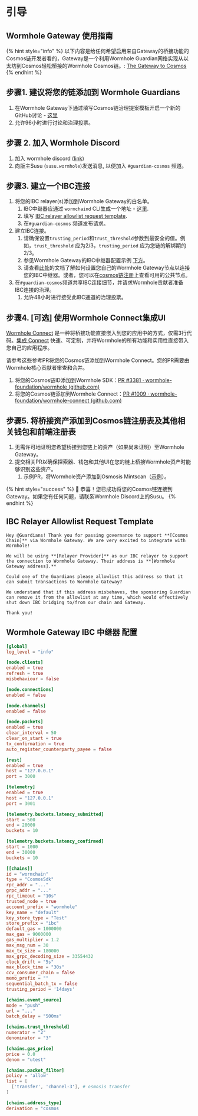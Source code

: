 # 引导

## Wormhole Gateway 使用指南

{% hint style="info" %}
以下内容是给任何希望启用来自Gateway的桥接功能的Cosmos链开发者看的，Gateway是一个利用Wormhole Guardian网络实现从以太坊到Cosmos轻松桥接的Wormhole Cosmos链。: [The Gateway to Cosmos](https://wormhole.com/gateway/)
{% endhint %}

## 步骤1. 建议将您的链添加到 Wormhole Guardians

1. 在Wormhole Gateway下通过填写Cosmos链治理提案模板开启一个新的GitHub讨论 - [这里](https://github.com/wormhole-foundation/wormhole/discussions/new?category=gateway)
2. 允许96小时进行讨论和治理投票。

## 步骤 2. 加入 Wormhole Discord

1. 加入 wormhole discord ([link](https://discord.gg/wormholecrypto))
2. 向版主Susu (`susu.wormhole`)发送消息, 以便加入 `#guardian-cosmos` 频道。

## 步骤3. 建立一个IBC连接

1. 将您的IBC relayer(s)添加到Wormhole Gateway的白名单。
   1. IBC中继器应通过 `wormchaind` CLI生成一个地址 - [这里](https://github.com/wormhole-foundation/wormhole/tree/main/wormchain).
   2. 填写 [IBC relayer allowlist request template](onboard.md#ibc-relayer-allowlist-request-template).
   3. 在`#guardian-cosmos` 频道发布请求。
2. 建立IBC连接。
   1. 请确保设置`trusting_period`和`trust_threshold`参数到最安全的值。例如，`trust_threshold` 应为2/3，`trusting_period` 应为您链的解绑期的2/3。
   2. 参见Wormhole Gateway的IBC中继器配置示例 [下方](onboard.md#wormhole-gateway-ibc-zhong-ji-qi-pei-zhi)。
   3. 请查看[此处](https://github.com/wormhole-foundation/wormhole/blob/main/wormchain/syncing.md)的文档了解如何设置您自己的Wormhole Gateway节点以连接您的IBC中继器。或者，您可以在[cosmos链注册](https://github.com/cosmos/chain-registry/blob/master/gateway/chain.json)上查看可用的公共节点。
3. 在`#guardian-cosmos`频道共享IBC连接细节，并请求Wormhole贡献者准备IBC连接的治理。
   1. 允许48小时进行接受此IBC通道的治理投票。

## 步骤4. \[可选] 使用Wormhole Connect集成UI

[Wormhole Connect](https://wormhole.com/connect/) 是一种将桥接功能直接嵌入到您的应用中的方式，仅需3行代码。[集成 Connect](https://wormhole-connect-builder.netlify.app/) 快速、可定制，并将Wormhole的所有功能和实用性直接带入您自己的应用程序。

请参考这些参考PR将您的Cosmos链添加到Wormhole Connect。您的PR需要由Wormhole核心贡献者审查和合并。

1. 将您的Cosmos链ID添加到Wormhole SDK：[PR #3381 · wormhole-foundation/wormhole (github.com)](https://github.com/wormhole-foundation/wormhole/pull/3381/files)
2. 将您的Cosmos链添加到Wormhole Connect：[PR #1009 · wormhole-foundation/wormhole-connect (github.com)](https://github.com/wormhole-foundation/wormhole-connect/pull/1009/files)

## 步骤5. 将桥接资产添加到Cosmos链注册表及其他相关钱包和前端注册表

1. 无需许可地证明您希望桥接到您链上的资产（如果尚未证明）至Wormhole Gateway。
2. 提交相关PR以确保探索器、钱包和其他UI在您的链上桥接Wormhole资产时能够识别这些资产。
   1. 示例PR，将Wormhole资产添加到Osmosis Mintscan（[示例](https://github.com/cosmostation/chainlist/pull/865)）。

{% hint style="success" %}
🎉 恭喜！您已成功将您的Cosmos链连接到Gateway。如果您有任何问题，请联系Wormhole Discord上的Susu。
{% endhint %}

## IBC Relayer Allowlist Request Template

```
Hey @Guardians! Thank you for passing governance to support **[Cosmos Chain]** via Wormhole Gateway. We are very excited to integrate with Wormhole!

We will be using **[Relayer Provider]** as our IBC relayer to support the connection to Wormhole Gateway. Their address is **[Wormhole Gateway address].** 

Could one of the Guardians please allowlist this address so that it can submit transactions to Wormhole Gateway?

We understand that if this address misbehaves, the sponsoring Guardian can remove it from the allowlist at any time, which would effectively shut down IBC bridging to/from our chain and Gateway.

Thank you!
```

## Wormhole Gateway IBC 中继器 配置

```toml
[global]
log_level = "info"

[mode.clients]
enabled = true
refresh = true
misbehaviour = false

[mode.connections]
enabled = false

[mode.channels]
enabled = false

[mode.packets]
enabled = true
clear_interval = 50
clear_on_start = true
tx_confirmation = true
auto_register_counterparty_payee = false

[rest]
enabled = true
host = "127.0.0.1"
port = 3000

[telemetry]
enabled = true
host = "127.0.0.1"
port = 3001

[telemetry.buckets.latency_submitted]
start = 500
end = 20000
buckets = 10

[telemetry.buckets.latency_confirmed]
start = 1000
end = 30000
buckets = 10

[[chains]]
id = "wormchain"
type = "CosmosSdk"
rpc_addr = "..."
grpc_addr = "..."
rpc_timeout = "10s"
trusted_node = true
account_prefix = "wormhole"
key_name = "default"
key_store_type = "Test"
store_prefix = "ibc"
default_gas = 1000000
max_gas = 9000000
gas_multiplier = 1.2
max_msg_num = 30
max_tx_size = 180000
max_grpc_decoding_size = 33554432
clock_drift = "5s"
max_block_time = "30s"
ccv_consumer_chain = false
memo_prefix = ""
sequential_batch_tx = false
trusting_period = '14days'

[chains.event_source]
mode = "push"
url = "..."
batch_delay = "500ms"

[chains.trust_threshold]
numerator = "2"
denominator = "3"

[chains.gas_price]
price = 0.0
denom = "utest"

[chains.packet_filter]
policy = 'allow'
list = [
  ['transfer', 'channel-3'], # osmosis transfer
]

[chains.address_type]
derivation = "cosmos
```

